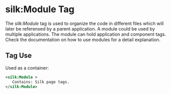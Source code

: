 # silk:Module Tag
The *silk:Module* tag is used to organize the code in different files which will later be referensed by a parent application. A module could be used by multiple applications. The module can hold application and component tags.
Check the documentation on how to use modules for a detail explanation.


## Tag Use
Used as a container:
```xml
<silk:Module >
   Contains: Silk page tags.
</silk:Module>
```

